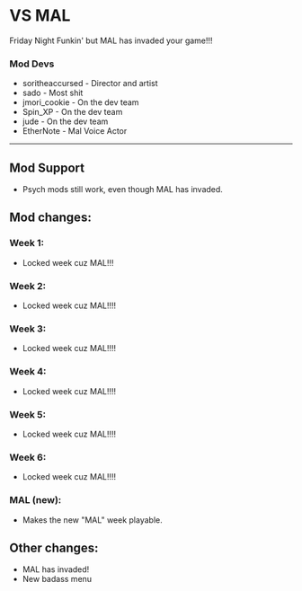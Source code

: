 # VS MAL
Friday Night Funkin' but MAL has invaded your game!!!

### Mod Devs
* soritheaccursed - Director and artist
* sado - Most shit
* jmori_cookie - On the dev team
* Spin_XP - On the dev team
* jude - On the dev team
* EtherNote - Mal Voice Actor
_____________________________________

## Mod Support
* Psych mods still work, even though MAL has invaded.

## Mod changes:
### Week 1:
  * Locked week cuz MAL!!!
### Week 2:
  * Locked week cuz MAL!!!!
### Week 3:
  * Locked week cuz MAL!!!!
### Week 4:
  * Locked week cuz MAL!!!!
### Week 5:
  * Locked week cuz MAL!!!!
### Week 6:
  * Locked week cuz MAL!!!!
### MAL (new):
  * Makes the new "MAL" week playable.

## Other changes:
* MAL has invaded!
* New badass menu
